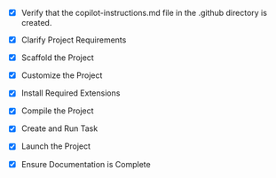 <!-- Use this file to provide workspace-specific custom instructions to Copilot. For more details, visit https://code.visualstudio.com/docs/copilot/copilot-customization#_use-a-githubcopilotinstructionsmd-file -->
- [x] Verify that the copilot-instructions.md file in the .github directory is created.

- [x] Clarify Project Requirements
	<!-- Python library for generating synthetic tests from Kentik Synthetics OpenAPI specification -->

- [x] Scaffold the Project
	<!-- Created Python project structure with pyproject.toml, src/, tests/, examples/ -->

- [x] Customize the Project
	<!-- Implemented test generators, API client, models, and utilities -->

- [x] Install Required Extensions
	<!-- No extensions needed for Python project -->

- [x] Compile the Project
	<!-- Installed dependencies and verified setup with virtual environment -->

- [x] Create and Run Task
	<!-- Created task for running tests with coverage -->

- [x] Launch the Project
	<!-- Skip debug mode -->

- [x] Ensure Documentation is Complete
	<!-- Created comprehensive README and documentation -->